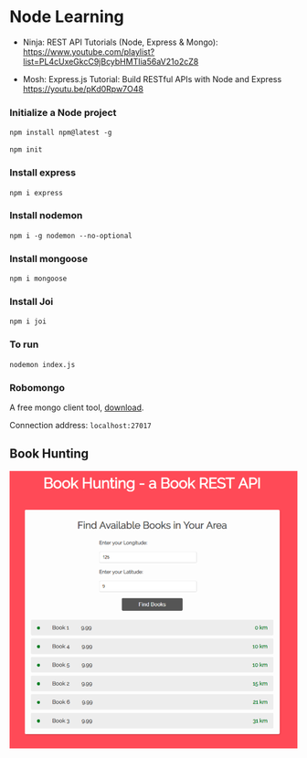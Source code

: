 # Node Learning

* Ninja: REST API Tutorials (Node, Express & Mongo): https://www.youtube.com/playlist?list=PL4cUxeGkcC9jBcybHMTIia56aV21o2cZ8

* Mosh: Express.js Tutorial: Build RESTful APIs with Node and Express https://youtu.be/pKd0Rpw7O48

### Initialize a Node project

```
npm install npm@latest -g
```

```
npm init
```

### Install express

```
npm i express
```

### Install nodemon

```
npm i -g nodemon --no-optional
```

### Install mongoose

```
npm i mongoose
```

### Install Joi

```
npm i joi
```

### To run

```
nodemon index.js
```

### Robomongo
A free mongo client tool, [download](https://robomongo.org/download).

Connection address: `localhost:27017`

## Book Hunting

![book-hunting](public/book-hunting.png)
